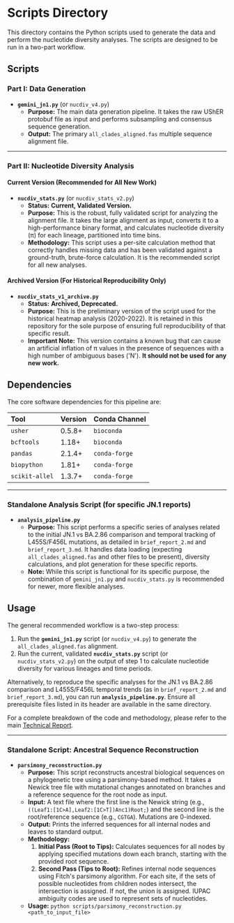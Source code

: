 # Scripts Directory

This directory contains the Python scripts used to generate the data and perform the nucleotide diversity analyses. The scripts are designed to be run in a two-part workflow.

## Scripts

### Part I: Data Generation

*   **`gemini_jn1.py`** (or `nucdiv_v4.py`)
    *   **Purpose:** The main data generation pipeline. It takes the raw UShER protobuf file as input and performs subsampling and consensus sequence generation.
    *   **Output:** The primary `all_clades_aligned.fas` multiple sequence alignment file.

---

### Part II: Nucleotide Diversity Analysis

#### **Current Version (Recommended for All New Work)**

*   **`nucdiv_stats.py`** (or `nucdiv_stats_v2.py`)
    *   **Status:** **Current, Validated Version.**
    *   **Purpose:** This is the robust, fully validated script for analyzing the alignment file. It takes the large alignment as input, converts it to a high-performance binary format, and calculates nucleotide diversity (π) for each lineage, partitioned into time bins.
    *   **Methodology:** This script uses a per-site calculation method that correctly handles missing data and has been validated against a ground-truth, brute-force calculation. It is the recommended script for all new analyses.

#### **Archived Version (For Historical Reproducibility Only)**

*   **`nucdiv_stats_v1_archive.py`**
    *   **Status:** **Archived, Deprecated.**
    *   **Purpose:** This is the preliminary version of the script used for the historical heatmap analysis (2020-2022). It is retained in this repository for the sole purpose of ensuring full reproducibility of that specific result.
    *   **Important Note:** This version contains a known bug that can cause an artificial inflation of π values in the presence of sequences with a high number of ambiguous bases ('N'). **It should not be used for any new work.**

## Dependencies

The core software dependencies for this pipeline are:

| Tool         | Version | Conda Channel |
| :----------- | :------ | :------------ |
| `usher`      | 0.5.8+  | `bioconda`    |
| `bcftools`   | 1.18+   | `bioconda`    |
| `pandas`     | 2.1.4+  | `conda-forge` |
| `biopython`  | 1.81+   | `conda-forge` |
| `scikit-allel`| 1.3.7+  | `conda-forge` |

---

### Standalone Analysis Script (for specific JN.1 reports)

*   **`analysis_pipeline.py`**
    *   **Purpose:** This script performs a specific series of analyses related to the initial JN.1 vs BA.2.86 comparison and temporal tracking of L455S/F456L mutations, as detailed in `brief_report_2.md` and `brief_report_3.md`. It handles data loading (expecting `all_clades_aligned.fas` and other files to be present), diversity calculations, and plot generation for these specific reports.
    *   **Note:** While this script is functional for its specific purpose, the combination of `gemini_jn1.py` and `nucdiv_stats.py` is recommended for newer, more flexible analyses.

## Usage

The general recommended workflow is a two-step process:
1.  Run the **`gemini_jn1.py`** script (or `nucdiv_v4.py`) to generate the `all_clades_aligned.fas` alignment.
2.  Run the current, validated **`nucdiv_stats.py`** script (or `nucdiv_stats_v2.py`) on the output of step 1 to calculate nucleotide diversity for various lineages and time periods.

Alternatively, to reproduce the specific analyses for the JN.1 vs BA.2.86 comparison and L455S/F456L temporal trends (as in `brief_report_2.md` and `brief_report_3.md`), you can run **`analysis_pipeline.py`**. Ensure all prerequisite files listed in its header are available in the same directory.

For a complete breakdown of the code and methodology, please refer to the main [Technical Report](../reports/technical_report.md).

---

### Standalone Script: Ancestral Sequence Reconstruction

*   **`parsimony_reconstruction.py`**
    *   **Purpose:** This script reconstructs ancestral biological sequences on a phylogenetic tree using a parsimony-based method. It takes a Newick tree file with mutational changes annotated on branches and a reference sequence for the root node as input.
    *   **Input:** A text file where the first line is the Newick string (e.g., `((Leaf1:[1C>A],Leaf2:[1C>T])Anc1)Root;`) and the second line is the root/reference sequence (e.g., `CGTGA`). Mutations are 0-indexed.
    *   **Output:** Prints the inferred sequences for all internal nodes and leaves to standard output.
    *   **Methodology:**
        1.  **Initial Pass (Root to Tips):** Calculates sequences for all nodes by applying specified mutations down each branch, starting with the provided root sequence.
        2.  **Second Pass (Tips to Root):** Refines internal node sequences using Fitch's parsimony algorithm. For each site, if the sets of possible nucleotides from children nodes intersect, the intersection is assigned. If not, the union is assigned. IUPAC ambiguity codes are used to represent sets of nucleotides.
    *   **Usage:** `python scripts/parsimony_reconstruction.py <path_to_input_file>`
